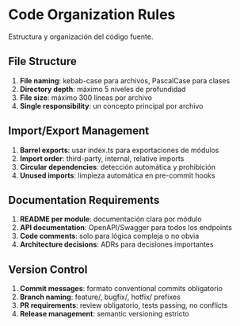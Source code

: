 # Code Organization Rules

Estructura y organización del código fuente.

## File Structure
1. **File naming**: kebab-case para archivos, PascalCase para clases
2. **Directory depth**: máximo 5 niveles de profundidad
3. **File size**: máximo 300 líneas por archivo
4. **Single responsibility**: un concepto principal por archivo

## Import/Export Management
1. **Barrel exports**: usar index.ts para exportaciones de módulos
2. **Import order**: third-party, internal, relative imports
3. **Circular dependencies**: detección automática y prohibición
4. **Unused imports**: limpieza automática en pre-commit hooks

## Documentation Requirements
1. **README per module**: documentación clara por módulo
2. **API documentation**: OpenAPI/Swagger para todos los endpoints
3. **Code comments**: solo para lógica compleja o no obvia
4. **Architecture decisions**: ADRs para decisiones importantes

## Version Control
1. **Commit messages**: formato conventional commits obligatorio
2. **Branch naming**: feature/, bugfix/, hotfix/ prefixes
3. **PR requirements**: review obligatorio, tests passing, no conflicts
4. **Release management**: semantic versioning estricto